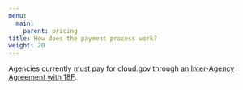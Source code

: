 ```yaml
---
menu:
  main:
    parent: pricing
title: How does the payment process work?
weight: 20
---
```


Agencies currently must pay for cloud.gov through an [Inter-Agency Agreement with 18F](https://pages.18f.gov/iaa-forms/primer.html).
